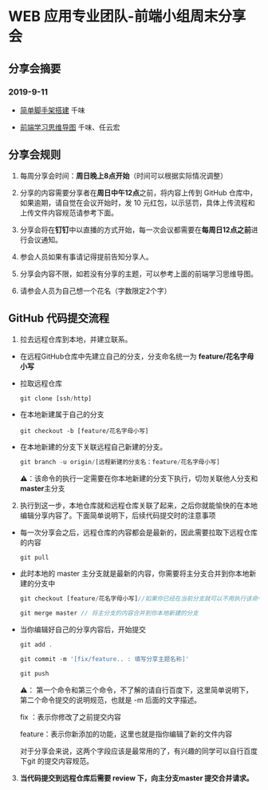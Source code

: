 # WEB 应用专业团队-前端小组周末分享会

##  分享会摘要

### 2019-9-11
+ [简单脚手架搭建](https://github.com/PzhuWebTeam/WEB-Front-Share/blob/master/2019-9-11/%E5%8D%83%E5%91%B3/%E8%84%9A%E6%89%8B%E6%9E%B6%E5%AD%A6%E4%B9%A0.md) 千味

+ [前端学习思维导图](https://www.processon.com/view/link/5d428272e4b065dc42ba52e9)  千味、任云宏

##  分享会规则 

1. 每周分享会时间：**周日晚上8点开始**（时间可以根据实际情况调整）

2. 分享的内容需要分享者在**周日中午12点**之前，将内容上传到 GitHub 仓库中，如果逾期，请自觉在会议开始时，发 10 元红包，以示惩罚，具体上传流程和上传文件内容规范请参考下面。

3. 分享会将在**钉钉**中以直播的方式开始，每一次会议都需要在**每周日12点之前**进行会议通知。

4. 参会人员如果有事请记得提前告知分享人。

5. 分享会内容不限，如若没有分享的主题，可以参考上面的前端学习思维导图。

6. 请参会人员为自己想一个花名（字数限定2个字）

##  GitHub 代码提交流程

1. 拉去远程仓库到本地，并建立联系。

+ 在远程GitHub仓库中先建立自己的分支，分支命名统一为 **feature/花名字母小写**

+ 拉取远程仓库

  ```javascript
  git clone [ssh/http]
  ```

+ 在本地新建属于自己的分支

  ```
  git checkout -b [feature/花名字母小写]
  ```

+ 在本地新建的分支下关联远程自己新建的分支。

  ```javascript
  git branch -u origin/[远程新建的分支名：feature/花名字母小写]
  ```

  ⚠️：该命令的执行一定需要在你本地新建的分支下执行，切勿关联他人分支和**master**主分支

2. 执行到这一步，本地仓库就和远程仓库关联了起来，之后你就能愉快的在本地编辑分享内容了。下面简单说明下，后续代码提交时的注意事项

+ 每一次分享会之后，远程仓库的内容都会是最新的，因此需要拉取下远程仓库的内容

  ```
  git pull
  ```

+ 此时本地的 master 主分支就是最新的内容，你需要将主分支合并到你本地新建的分支中

  ```javascript
  git checkout [feature/花名字母小写]//如果你已经在当前分支就可以不用执行该命令
  
  git merge master // 将主分支的内容合并到你本地新建的分支
  ```

+ 当你编辑好自己的分享内容后，开始提交

  ```javascript
  git add . 
  
  git commit -m '[fix/feature.. : 填写分享主题名称]' 
  
  git push
  ```

  ⚠️： 第一个命令和第三个命令，不了解的请自行百度下，这里简单说明下，第二个命令提交的说明规范，也就是 -m 后面的文字描述。 

  fix ：表示你修改了之前提交内容

  feature：表示你新添加的功能，这里也就是指你编辑了新的文件内容

  对于分享会来说，这两个字段应该是最常用的了，有兴趣的同学可以自行百度下git 的提交内容规范。

3. **当代码提交到远程仓库后需要 review 下，向主分支master 提交合并请求。**



 

